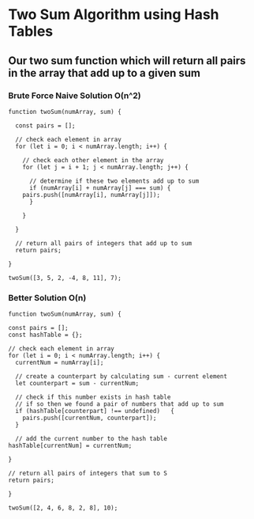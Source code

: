 # Two Sum Algorithm using Hash Tables

## Our two sum function which will return all pairs in the array that add up to a given sum

### Brute Force Naive Solution O(n^2)

    function twoSum(numArray, sum) {

      const pairs = [];

      // check each element in array
      for (let i = 0; i < numArray.length; i++) {

        // check each other element in the array
        for (let j = i + 1; j < numArray.length; j++) {

          // determine if these two elements add up to sum
          if (numArray[i] + numArray[j] === sum) {
        pairs.push([numArray[i], numArray[j]]);
          }

        }

      }

      // return all pairs of integers that add up to sum
      return pairs;

    }

    twoSum([3, 5, 2, -4, 8, 11], 7);

### Better Solution O(n)

    function twoSum(numArray, sum) {

    const pairs = [];
    const hashTable = {};

    // check each element in array
    for (let i = 0; i < numArray.length; i++) {
      currentNum = numArray[i];

      // create a counterpart by calculating sum - current element
      let counterpart = sum - currentNum;

      // check if this number exists in hash table
      // if so then we found a pair of numbers that add up to sum
      if (hashTable[counterpart] !== undefined)   {
        pairs.push([currentNum, counterpart]);
      }

      // add the current number to the hash table
    hashTable[currentNum] = currentNum;

    }

    // return all pairs of integers that sum to S
    return pairs;

    }

    twoSum([2, 4, 6, 8, 2, 8], 10);